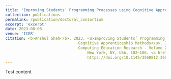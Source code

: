 ```yaml
---
title: "Improving Students' Programming Processes using Cognitive Apprenticeship Methods"
collection: publications
permalink: /publication/doctoral_consortium
excerpt: 'excerpt'
date: 2023-08-08
venue: 'ICER'
citation: <b>Anshul Shah</b>. 2023. <u>Improving Students’ Programming Processes using 
                                Cognitive Apprenticeship Methods</u>. In Proceedings of the 2023 ACM Conference on International 
                                Computing Education Research - Volume 2 (ICER '23), Vol. 2. Association for Computing Machinery,
                                    New York, NY, USA, 102–106. <a href="https://doi.org/10.1145/3568812.3603458">
                                    https://doi.org/10.1145/3568812.3603458 </a>
---
```


Test content